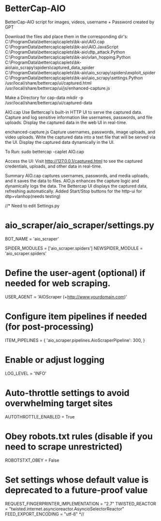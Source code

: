 # BetterCap-AIO
BetterCap-AIO script for images, videos, username + Password created by GPT

Download the files abd place them in the corresponding dir's:
C:\ProgramData\bettercap\caplets\bk-aio\AIO.cap
C:\ProgramData\bettercap\caplets\bk-aio\AIO.JavaScript
C:\ProgramData\bettercap\caplets\bk-aio\dtp_attack.Python
C:\ProgramData\bettercap\caplets\bk-aio\vlan_hopping.Python
C:\ProgramData\bettercap\caplets\bk-aio\aio_scrapy\spiders\captured_data_spider
C:\ProgramData\bettercap\caplets\bk-aio\aio_scrapy\spiders\exploit_spider
C:\ProgramData\bettercap\caplets\bk-aio\aio_scrapy\settings.Python
/usr/local/share/bettercap/ui/captured.html
/usr/local/share/bettercap/ui/js/enhanced-capture.js

Make a Directory for cap-data
mkdir -p /usr/local/share/bettercap/ui/captured-data


AIO.cap
Use Bettercap's built-in HTTP UI to serve the captured data.
Capture and log sensitive information like usernames, passwords, and file uploads.
Display the captured data in the web UI in real-time.

enchanced-capture.js
Capture usernames, passwords, image uploads, and video uploads.
Write the captured data into a text file that will be served via the UI.
Display the captured data dynamically in the UI.

To Run:
sudo bettercap -caplet AIO.cap

Access the UI:
Visit http://127.0.0.1/captured.html to see the captured credentials, uploads, and other data in real-time.


Summary
AIO.cap captures usernames, passwords, and media uploads, and it saves the data to files.
AIO.js enhances the capture logic and dynamically logs the data.
The Bettercap UI displays the captured data, refreshing automatically.
Added Start/Stop buttons for the http-ui for dtp+vlanhop(needs testing)


//* Need to edit Settings.py

# aio_scraper/aio_scraper/settings.py

BOT_NAME = 'aio_scraper'

SPIDER_MODULES = ['aio_scraper.spiders']
NEWSPIDER_MODULE = 'aio_scraper.spiders'

# Define the user-agent (optional) if needed for web scraping.
USER_AGENT = 'AIOScraper (+http://www.yourdomain.com)'

# Configure item pipelines if needed (for post-processing)
ITEM_PIPELINES = {
    'aio_scraper.pipelines.AioScraperPipeline': 300,
}

# Enable or adjust logging
LOG_LEVEL = 'INFO'

# Auto-throttle settings to avoid overwhelming target sites
AUTOTHROTTLE_ENABLED = True

# Obey robots.txt rules (disable if you need to scrape unrestricted)
ROBOTSTXT_OBEY = False

# Set settings whose default value is deprecated to a future-proof value
REQUEST_FINGERPRINTER_IMPLEMENTATION = "2.7"
TWISTED_REACTOR = "twisted.internet.asyncioreactor.AsyncioSelectorReactor"
FEED_EXPORT_ENCODING = "utf-8"
*//
